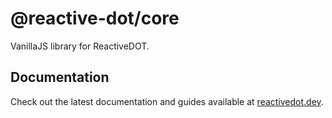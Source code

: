 # @reactive-dot/core

VanillaJS library for ReactiveDOT.

## Documentation

Check out the latest documentation and guides available at [reactivedot.dev](https://reactivedot.dev/).
